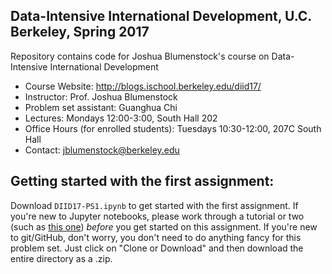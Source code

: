 ## Data-Intensive International Development, U.C. Berkeley, Spring 2017

Repository contains code for Joshua Blumenstock's course on Data-Intensive International Development

- Course Website: http://blogs.ischool.berkeley.edu/diid17/ 
- Instructor: Prof. Joshua Blumenstock
- Problem set assistant: Guanghua Chi
- Lectures: Mondays 12:00-3:00, South Hall 202
- Office Hours (for enrolled students): Tuesdays 10:30-12:00, 207C South Hall
- Contact: jblumenstock@berkeley.edu

## Getting started with the first assignment:

Download `DIID17-PS1.ipynb` to get started with the first assignment. If you're new to Jupyter notebooks, please work through a tutorial or two (such as [this one](http://opentechschool.github.io/python-data-intro/core/notebook.html)) *before* you get started on this assignment. If you're new to git/GitHub, don't worry, you don't need to do anything fancy for this problem set. Just click on "Clone or Download" and then download the entire directory as a .zip.
